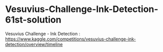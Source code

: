 # Vesuvius-Challenge-Ink-Detection-61st-solution
Vesuvius Challenge - Ink Detection : https://www.kaggle.com/competitions/vesuvius-challenge-ink-detection/overview/timeline

